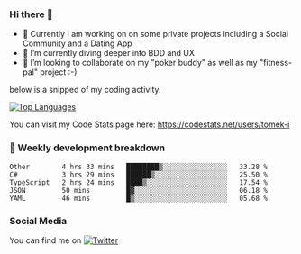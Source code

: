 ### Hi there 👋


- 🔭 Currently I am working on on some private projects including a Social Community and a Dating App
- 🌱 I’m currently diving deeper into BDD and UX
- 👯 I’m looking to collaborate on my "poker buddy" as well as my "fitness-pal" project :-)

below is a snipped of my coding activity.
<!--
**tomek-i/tomek-i** is a ✨ _special_ ✨ repository because its `README.md` (this file) appears on your GitHub profile.

Here are some ideas to get you started:

- 🔭 I’m currently working on ...
- 🌱 I’m currently learning ...
- 👯 I’m looking to collaborate on ...
- 🤔 I’m looking for help with ...
- 💬 Ask me about ...
- 📫 How to reach me: ...
- 😄 Pronouns: ...
- ⚡ Fun fact: ...
-->
[![Top Languages](https://github-readme-stats.vercel.app/api/top-langs/?username=tomek-i&layout=compact)](https://github.com/tomek-i)

You can visit my Code Stats page here: https://codestats.net/users/tomek-i

### 💬 Weekly development breakdown
<!--START_SECTION:waka-->
```text
Other        4 hrs 33 mins   ████████▒░░░░░░░░░░░░░░░░   33.28 % 
C#           3 hrs 29 mins   ██████▒░░░░░░░░░░░░░░░░░░   25.50 % 
TypeScript   2 hrs 24 mins   ████▒░░░░░░░░░░░░░░░░░░░░   17.54 % 
JSON         50 mins         █▓░░░░░░░░░░░░░░░░░░░░░░░   06.18 % 
YAML         46 mins         █▒░░░░░░░░░░░░░░░░░░░░░░░   05.68 % 
```
<!--END_SECTION:waka-->

<!-- Actual text -->

### Social Media
You can find me on [![Twitter][1.2]][1]

<!-- Icons -->

[1.2]: http://i.imgur.com/wWzX9uB.png 


<!-- Links to your social media accounts -->

[1]: https://twitter.com/tomek_i
